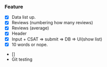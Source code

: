 ### Feature

- [x] Data list up.
- [x] Reviews (numbering how many reviews)
- [x] Reviews (average)
- [x] Header
- [x] Input + CSAT => submit => DB => UI(show list)
- [x] 10 words or nope.
- []
- Git testing
